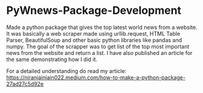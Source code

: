 # PyWnews-Package-Development
Made a python package that gives the top latest world news from a website. It was basically a web scraper made using urllib.request, HTML Table Parser, BeautifulSoup and other basic python libraries like pandas and numpy. The goal of the scrapper was to get list of the top most important news from the website and return a list. I have also published an article for the same demonstrating how I did it.

For a detailed understanding do read my article:
https://niranjainjain022.medium.com/how-to-make-a-python-package-27ad27c5d92e
